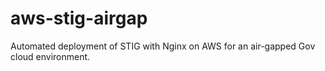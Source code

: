 # aws-stig-airgap
Automated deployment of STIG with Nginx on AWS for an air-gapped Gov cloud environment.
